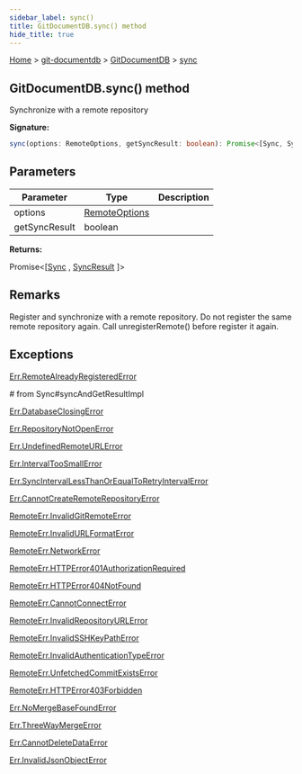 ```yaml
---
sidebar_label: sync()
title: GitDocumentDB.sync() method
hide_title: true
---
```


[Home](./index.md) &gt; [git-documentdb](./git-documentdb.md) &gt; [GitDocumentDB](./git-documentdb.gitdocumentdb.md) &gt; [sync](./git-documentdb.gitdocumentdb.sync_1.md)

## GitDocumentDB.sync() method

Synchronize with a remote repository

<b>Signature:</b>

```typescript
sync(options: RemoteOptions, getSyncResult: boolean): Promise<[Sync, SyncResult]>;
```

## Parameters

|  Parameter | Type | Description |
|  --- | --- | --- |
|  options | [RemoteOptions](./git-documentdb.remoteoptions.md) |  |
|  getSyncResult | boolean |  |

<b>Returns:</b>

Promise&lt;\[[Sync](./git-documentdb.sync.md) , [SyncResult](./git-documentdb.syncresult.md) \]&gt;

## Remarks

Register and synchronize with a remote repository. Do not register the same remote repository again. Call unregisterRemote() before register it again.

## Exceptions

[Err.RemoteAlreadyRegisteredError](./git-documentdb.err.remotealreadyregisterederror.md)

\# from Sync\#syncAndGetResultImpl

[Err.DatabaseClosingError](./git-documentdb.err.databaseclosingerror.md)

[Err.RepositoryNotOpenError](./git-documentdb.err.repositorynotopenerror.md)

[Err.UndefinedRemoteURLError](./git-documentdb.err.undefinedremoteurlerror.md)

[Err.IntervalTooSmallError](./git-documentdb.err.intervaltoosmallerror.md)

[Err.SyncIntervalLessThanOrEqualToRetryIntervalError](./git-documentdb.err.syncintervallessthanorequaltoretryintervalerror.md)

[Err.CannotCreateRemoteRepositoryError](./git-documentdb.err.cannotcreateremoterepositoryerror.md)

[RemoteErr.InvalidGitRemoteError](./git-documentdb.remoteerr.invalidgitremoteerror.md)

[RemoteErr.InvalidURLFormatError](./git-documentdb.remoteerr.invalidurlformaterror.md)

[RemoteErr.NetworkError](./git-documentdb.remoteerr.networkerror.md)

[RemoteErr.HTTPError401AuthorizationRequired](./git-documentdb.remoteerr.httperror401authorizationrequired.md)

[RemoteErr.HTTPError404NotFound](./git-documentdb.remoteerr.httperror404notfound.md)

[RemoteErr.CannotConnectError](./git-documentdb.remoteerr.cannotconnecterror.md)


[RemoteErr.InvalidRepositoryURLError](./git-documentdb.remoteerr.invalidrepositoryurlerror.md)

[RemoteErr.InvalidSSHKeyPathError](./git-documentdb.remoteerr.invalidsshkeypatherror.md)

[RemoteErr.InvalidAuthenticationTypeError](./git-documentdb.remoteerr.invalidauthenticationtypeerror.md)

[RemoteErr.UnfetchedCommitExistsError](./git-documentdb.remoteerr.unfetchedcommitexistserror.md)

[RemoteErr.HTTPError403Forbidden](./git-documentdb.remoteerr.httperror403forbidden.md)

[Err.NoMergeBaseFoundError](./git-documentdb.err.nomergebasefounderror.md)

[Err.ThreeWayMergeError](./git-documentdb.err.threewaymergeerror.md)

[Err.CannotDeleteDataError](./git-documentdb.err.cannotdeletedataerror.md)

[Err.InvalidJsonObjectError](./git-documentdb.err.invalidjsonobjecterror.md)

